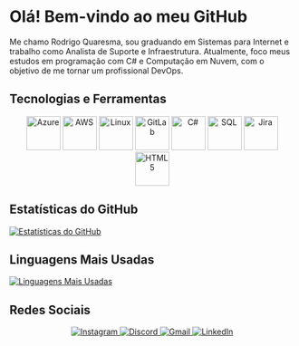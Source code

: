 # Olá! Bem-vindo ao meu GitHub
Me chamo Rodrigo Quaresma, sou graduando em Sistemas para Internet e trabalho como Analista de Suporte e Infraestrutura. Atualmente, foco meus estudos em programação com C# e Computação em Nuvem, com o objetivo de me tornar um profissional DevOps.


## Tecnologias e Ferramentas

<div align="center">
    <img src="https://cdn.jsdelivr.net/gh/devicons/devicon@latest/icons/azure/azure-original-wordmark.svg" alt="Azure" width="60"/>
    <img src="https://cdn.jsdelivr.net/gh/devicons/devicon@latest/icons/amazonwebservices/amazonwebservices-original-wordmark.svg"  alt="AWS" width="60"/>
    <img src="https://cdn.jsdelivr.net/gh/devicons/devicon@latest/icons/linux/linux-original.svg" alt="Linux" width="60"/>
    <img src="https://cdn.jsdelivr.net/gh/devicons/devicon@latest/icons/gitlab/gitlab-original.svg" alt="GitLab" width="60"/>
    <img src="https://cdn.jsdelivr.net/gh/devicons/devicon@latest/icons/csharp/csharp-original.svg" alt="C#" width="60"/>
    <img src="https://cdn.jsdelivr.net/gh/devicons/devicon@latest/icons/azuresqldatabase/azuresqldatabase-original.svg" alt="SQL"  width="60"/>
    <i class="devicon-grafana-plain-wordmark colored"  alt="Grafana" width="60"></i>
    <img src="https://cdn.jsdelivr.net/gh/devicons/devicon@latest/icons/jira/jira-original-wordmark.svg"  alt="Jira" width="60"/>
    <img src="https://cdn.jsdelivr.net/gh/devicons/devicon@latest/icons/html5/html5-original.svg" alt="HTML5" width="60" />
</div>


## Estatísticas do GitHub

[![Estatísticas do GitHub](https://github-readme-stats.vercel.app/api?username=rdgq1&show_icons=true&theme=dark)](https://github.com/anuraghazra/github-readme-stats)

## Linguagens Mais Usadas

[![Linguagens Mais Usadas](https://github-readme-stats.vercel.app/api/top-langs/?username=rdgq1&show_icons=true&theme=dark&layout=compact)](https://github.com/anuraghazra/github-readme-stats)


## Redes Sociais

<div align="center">
<a href="https://www.instagram.com/rdgquaresma" target="_blank">
    <img src="https://img.shields.io/badge/Instagram-E4405F?style=for-the-badge&logo=instagram&logoColor=white" alt="Instagram" />
</a>
<a href="https://discord.gg/rdgq1" target="_blank">
    <img src="https://img.shields.io/badge/Discord-7289DA?style=for-the-badge&logo=discord&logoColor=white" alt="Discord" />
</a>
<a href="mailto:rodrigoquaresma99@gmail.com" target="_blank">
    <img src="https://img.shields.io/badge/Gmail-D14836?style=for-the-badge&logo=gmail&logoColor=white" alt="Gmail" />
</a>
<a href="https://www.linkedin.com/in/rdgq1" target="_blank">
    <img src="https://img.shields.io/badge/LinkedIn-0077B5?style=for-the-badge&logo=linkedin&logoColor=white" alt="LinkedIn" />
</a>
</div>
